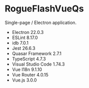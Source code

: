 # RogueFlashVueQs

Single-page / Electron application.

- Electron 22.0.3
- ESLint 8.17.0
- idb 7.0.1
- Jest 26.6.3
- Quasar Framework 2.7.1
- TypeScript 4.7.3
- Visual Studio Code 1.74.3
- Vue I18n 9.1.10
- Vue Router 4.0.15
- Vue.js 3.0.0
